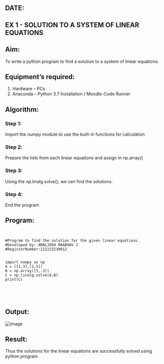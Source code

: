 ## DATE:
## EX 1 - SOLUTION TO A SYSTEM OF LINEAR EQUATIONS
## Aim:
To write a python program to find a solution to a system of linear equations.
## Equipment’s required:
1. 	Hardware – PCs
2. 	Anaconda – Python 3.7 Installation / Moodle-Code Runner
## Algorithm:
### Step 1: 
Import the numpy module to use the built-in functions for calculation
### Step 2: 
Prepare the lists from each linear equations and assign in np.array()
### Step 3: 
Using the np.linalg.solve(), we can find the solutions.
### Step 4: 
End the program
## Program:
```


#Program to find the solution for the given linear equations.
#Developed by: AMALJOSH MAADHAV J   
#RegisterNumber:212223230012


import numpy as np
A = [[1,3],[2,5]]
B = np.array([5,-3])
C = np.linalg.solve(A,B)
print(C)





```

## Output:

![image](https://github.com/user-attachments/assets/02f2694d-66a3-4598-b969-9f30883d3346)

## Result: 
Thus the solutions for the linear equations are successfully solved using python program

